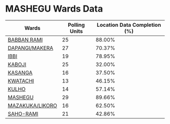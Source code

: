 
# MASHEGU Wards Data

| Wards | Polling Units | Location Data Completion (%) |
| ---- | ----- | ------- |
| [BABBAN  RAMI](./wards/17152-babban-rami) | 25 | 88.00% |
| [DAPANGI/MAKERA](./wards/17153-dapangi/makera) | 27 | 70.37% |
| [IBBI](./wards/17154-ibbi) | 19 | 78.95% |
| [KABOJI](./wards/17155-kaboji) | 25 | 32.00% |
| [KASANGA](./wards/17156-kasanga) | 16 | 37.50% |
| [KWATACHI](./wards/17157-kwatachi) | 13 | 46.15% |
| [KULHO](./wards/17158-kulho) | 14 | 57.14% |
| [MASHEGU](./wards/17159-mashegu) | 29 | 89.66% |
| [MAZAKUKA/LIKORO](./wards/17160-mazakuka/likoro) | 16 | 62.50% |
| [SAHO-RAMI](./wards/17161-saho-rami) | 21 | 42.86% |




